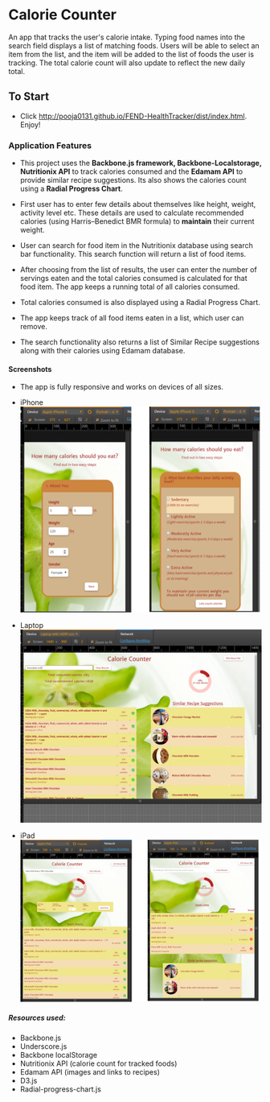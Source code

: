 # Calorie Counter
An app that tracks the user's calorie intake. Typing food names into the search field displays a list of matching foods. Users will be able to select an item from the list, and the item will be added to the list of foods the user is tracking. The total calorie count will also update to reflect the new daily total.


## To Start
* Click http://pooja0131.github.io/FEND-HealthTracker/dist/index.html. Enjoy!



### Application Features
* This project uses the **Backbone.js framework, Backbone-Localstorage, Nutritionix API** to track calories consumed and the **Edamam API** to provide similar recipe suggestions.
Its also shows the calories count using a **Radial Progress Chart**.

* First user has to enter few details about themselves like height, weight, activity level etc. These details are used to calculate recommended calories (using Harris–Benedict BMR formula) to **maintain** their current weight.

* User can search for food item in the Nutritionix database using search bar functionality. This search function will return a list of food items.

* After choosing from the list of results, the user can enter the number of servings eaten and the total calories consumed is calculated for that food item. The app keeps a running total of all calories consumed.

* Total calories consumed is also displayed using a Radial Progress Chart.

* The app keeps track of all food items eaten in a list, which user can remove.

* The search functionality also returns a list of Similar Recipe suggestions along with their calories using Edamam database.



#### Screenshots

* The app is fully responsive and works on devices of all sizes.

* iPhone
![iPhone](https://github.com/Pooja0131/FEND-HealthTracker-Project5b/blob/master/screenshots/iPhone.png?raw=true "iPhone Screenshot")

* Laptop
![Laptop](https://github.com/Pooja0131/FEND-HealthTracker-Project5b/blob/master/screenshots/Laptop.png?raw=true "Laptop Screenshot")

* iPad
![iPad](https://github.com/Pooja0131/FEND-HealthTracker-Project5b/blob/master/screenshots/iPad.png?raw=true "iPad Screenshot")




##### Resources used:
* Backbone.js
* Underscore.js
* Backbone localStorage
* Nutritionix API (calorie count for tracked foods)
* Edamam API (images and links to recipes)
* D3.js
* Radial-progress-chart.js
